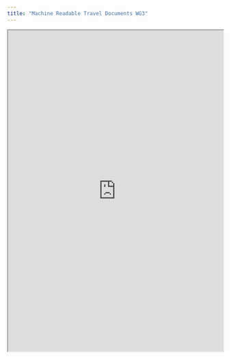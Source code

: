 ```yaml
---
title: "Machine Readable Travel Documents WG3"
---
```



<iframe height="750" width="100%" src="https://ewelton.github.io/ktest/wiki.html#Machine%20Readable%20Travel%20Documents%20WG3"></iframe>

